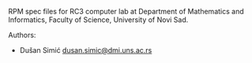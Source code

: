 RPM spec files for RC3 computer lab at Department of Mathematics and Informatics, Faculty of Science, University of Novi Sad.

Authors:

- Dušan Simić <dusan.simic@dmi.uns.ac.rs>
